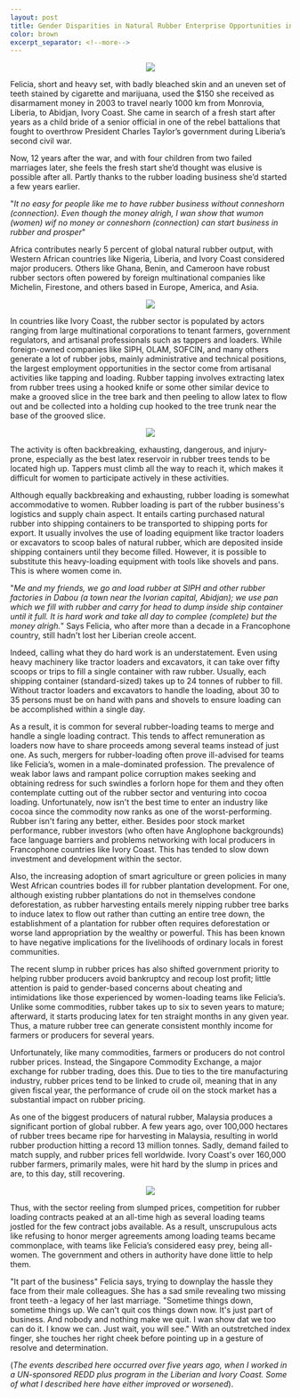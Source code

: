 ```yaml
---
layout: post
title: Gender Disparities in Natural Rubber Enterprise Opportunities in Ivory Coast
color: brown
excerpt_separator: <!--more-->
---
```


<p align="center" width = "800" height = "300" alt = "Manual rubber loading using bare hands a common practice in West Africa | image courtesy of Google"><img src = "/assets/img/pexels/loading.jpeg" /></p>

Felicia, short and heavy set, with badly bleached skin and an uneven set of teeth stained by cigarette and marijuana, used the $150 she received as disarmament money in 2003 to travel nearly 1000 km from Monrovia, Liberia, to Abidjan, Ivory Coast. <!--more--> She came in search of a fresh start after years as a child bride of a senior official in one of the rebel battalions that fought to overthrow President Charles Taylor’s government during Liberia’s second civil war.

Now, 12 years after the war, and with four children from two failed marriages later, she feels the fresh start she’d thought was elusive is possible after all. Partly thanks to the rubber loading business she’d started a few years earlier.

"*It no easy for people like me to have rubber business without conneshorn (connection). Even though the money alrigh, I wan show that wumon (women) wif no money or conneshorn (connection) can start business in rubber and prosper*"

Africa contributes nearly 5 percent of global natural rubber output, with Western African countries like Nigeria, Liberia, and Ivory Coast considered major producers. Others like Ghana, Benin, and Cameroon have robust rubber sectors often powered by foreign multinational companies like Michelin, Firestone, and others based in Europe, America, and Asia.

<p align="center" width = "400" height = "200" alt = "Major rubber producing countries in 2014 | WorldAtlas.com"><img src = "/assets/img/pexels/rubber_producers.png" /></p>

In countries like Ivory Coast, the rubber sector is populated by actors ranging from large multinational corporations to tenant farmers, government regulators, and artisanal professionals such as tappers and loaders. While foreign-owned companies like SIPH, OLAM, SOFCIN, and many others generate a lot of rubber jobs, mainly administrative and technical positions, the largest employment opportunities in the sector come from artisanal activities like tapping and loading. Rubber tapping involves extracting latex from rubber trees using a hooked knife or some other similar device to make a grooved slice in the tree bark and then peeling to allow latex to flow out and be collected into a holding cup hooked to the tree trunk near the base of the grooved slice.

<p align="center" width = "800" height = "300" alt = "Extracting rubber latex | courtesy of google"><img src = "/assets/img/pexels/tapper.jpeg" /></p>


The activity is often backbreaking, exhausting, dangerous, and injury-prone, especially as the best latex reservoir in rubber trees tends to be located high up. Tappers must climb all the way to reach it, which makes it difficult for women to participate actively in these activities.

Although equally backbreaking and exhausting, rubber loading is somewhat accommodative to women. Rubber loading is part of the rubber business's logistics and supply chain aspect. It entails carting purchased natural rubber into shipping containers to be transported to shipping ports for export. It usually involves the use of loading equipment like tractor loaders or excavators to scoop bales of natural rubber, which are deposited inside shipping containers until they become filled. However, it is possible to substitute this heavy-loading equipment with tools like shovels and pans. This is where women come in.

"*Me and my friends, we go and load rubber at SIPH and other rubber factories in Dabou (a town near the Ivorian capital, Abidjan); we use pan which we fill with rubber and carry for head to dump inside ship container until it full. It is hard work and take all day to complee (complete) but the money alrigh.*" Says Felicia, who after more than a decade in a Francophone country, still hadn't lost her Liberian creole accent.

Indeed, calling what they do hard work is an understatement. Even using heavy machinery like tractor loaders and excavators, it can take over fifty scoops or trips to fill a single container with raw rubber. Usually, each shipping container (standard-sized) takes up to 24 tonnes of rubber to fill. Without tractor loaders and excavators to handle the loading, about 30 to 35 persons must be on hand with pans and shovels to ensure loading can be accomplished within a single day.

As a result, it is common for several rubber-loading teams to merge and handle a single loading contract. This tends to affect remuneration as loaders now have to share proceeds among several teams instead of just one. As such, mergers for rubber-loading often prove ill-advised for teams like Felicia’s, women in a male-dominated profession. The prevalence of weak labor laws and rampant police corruption makes seeking and obtaining redress for such swindles a forlorn hope for them and they often contemplate cutting out of the rubber sector and venturing into cocoa loading. Unfortunately, now isn't the best time to enter an industry like cocoa since the commodity now ranks as one of the worst-performing. Rubber isn't faring any better, either. Besides poor stock market performance, rubber investors (who often have Anglophone backgrounds) face language barriers and problems networking with local producers in Francophone countries like Ivory Coast. This has tended to slow down investment and development within the sector.

Also, the increasing adoption of smart agriculture or green policies in many West African countries bodes ill for rubber plantation development. For one, although existing rubber plantations do not in themselves condone deforestation, as rubber harvesting entails merely nipping rubber tree barks to induce latex to flow out rather than cutting an entire tree down, the establishment of a plantation for rubber often requires deforestation or worse land appropriation by the wealthy or powerful. This has been known to have negative implications for the livelihoods of ordinary locals in forest communities.

The recent slump in rubber prices has also shifted government priority to helping rubber producers avoid bankruptcy and recoup lost profit; little attention is paid to gender-based concerns about cheating and intimidations like those experienced by women-loading teams like Felicia’s. Unlike some commodities, rubber takes up to six to seven years to mature; afterward, it starts producing latex for ten straight months in any given year. Thus, a mature rubber tree can generate consistent monthly income for farmers or producers for several years.

Unfortunately, like many commodities, farmers or producers do not control rubber prices. Instead, the Singapore Commodity Exchange, a major exchange for rubber trading, does this. Due to ties to the tire manufacturing industry, rubber prices tend to be linked to crude oil, meaning that in any given fiscal year, the performance of crude oil on the stock market has a substantial impact on rubber pricing.

As one of the biggest producers of natural rubber, Malaysia produces a significant portion of global rubber. A few years ago, over 100,000 hectares of rubber trees became ripe for harvesting in Malaysia, resulting in world rubber production hitting a record 13 million tonnes. Sadly, demand failed to match supply, and rubber prices fell worldwide. Ivory Coast's over 160,000 rubber farmers, primarily males, were hit hard by the slump in prices and are, to this day, still recovering.

<p align="center" width = "800" height = "300" alt = "Uncertain stockmarket trends affects ruber trade in africa | Google"><img src = "/assets/img/pexels/stockmarket.png" /></p>

Thus, with the sector reeling from slumped prices, competition for rubber loading contracts peaked at an all-time high as several loading teams jostled for the few contract jobs available. As a result, unscrupulous acts like refusing to honor merger agreements among loading teams became commonplace, with teams like Felicia’s considered easy prey, being all-women. The government and others in authority have done little to help them.

"It part of the business" Felicia says, trying to downplay the hassle they face from their male colleagues. She has a sad smile revealing two missing front teeth - a legacy of her last marriage. "Sometime things down, sometime things up. We can't quit cos things down now. It's just part of business. And nobody and nothing make we quit. I wan show dat we too can do it. I know we can. Just wait, you will see." With an outstretched index finger, she touches her right cheek before pointing up in a gesture of resolve and determination.


(*The events described here occurred over five years ago, when I worked in a UN-sponsored REDD plus program in the Liberian and Ivory Coast. Some of what I described here have either improved or worsened*).
